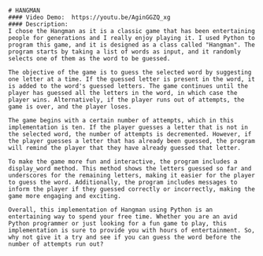     # HANGMAN
    #### Video Demo:  https://youtu.be/AginGGZQ_xg
    #### Description:
    I chose the Hangman as it is a classic game that has been entertaining people for generations and I really enjoy playing it. I used Python to program this game, and it is designed as a class called "Hangman". The program starts by taking a list of words as input, and it randomly selects one of them as the word to be guessed.

    The objective of the game is to guess the selected word by suggesting one letter at a time. If the guessed letter is present in the word, it is added to the word's guessed letters. The game continues until the player has guessed all the letters in the word, in which case the player wins. Alternatively, if the player runs out of attempts, the game is over, and the player loses.

    The game begins with a certain number of attempts, which in this implementation is ten. If the player guesses a letter that is not in the selected word, the number of attempts is decremented. However, if the player guesses a letter that has already been guessed, the program will remind the player that they have already guessed that letter.

    To make the game more fun and interactive, the program includes a display_word method. This method shows the letters guessed so far and underscores for the remaining letters, making it easier for the player to guess the word. Additionally, the program includes messages to inform the player if they guessed correctly or incorrectly, making the game more engaging and exciting.

    Overall, this implementation of Hangman using Python is an entertaining way to spend your free time. Whether you are an avid Python programmer or just looking for a fun game to play, this implementation is sure to provide you with hours of entertainment. So, why not give it a try and see if you can guess the word before the number of attempts run out?